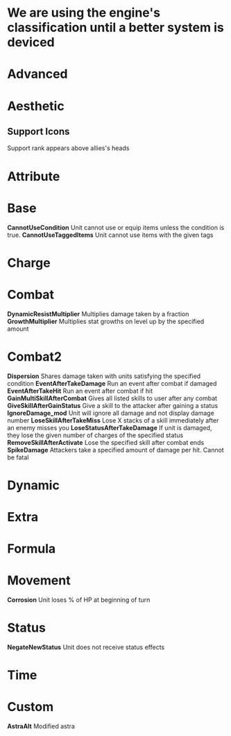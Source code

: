# We are using the engine's classification until a better system is deviced

# Advanced

# Aesthetic

## Support Icons	
Support rank appears above allies's heads

# Attribute

# Base
**CannotUseCondition**	Unit cannot use or equip items unless the condition is true.
**CannotUseTaggedItems**	Unit cannot use items with the given tags
# Charge

# Combat
**DynamicResistMultiplier**	Multiplies damage taken by a fraction
**GrowthMultiplier**	Multiplies stat growths on level up by the specified amount
# Combat2
**Dispersion**	Shares damage taken with units satisfying the specified condition
**EventAfterTakeDamage**	Run an event after combat if damaged
**EventAfterTakeHit**	Run an event after combat if hit
**GainMultiSkillAfterCombat**	Gives all listed skills to user after any combat
**GiveSkillAfterGainStatus**	Give a skill to the attacker after gaining a status
**IgnoreDamage_mod**	Unit will ignore all damage and not display damage number
**LoseSkillAfterTakeMiss**	Lose X stacks of a skill immediately after an enemy misses you
**LoseStatusAfterTakeDamage**	If unit is damaged, they lose the given number of charges of the specified status
**RemoveSkillAfterActivate**	Lose the specified skill after combat ends
**SpikeDamage**	Attackers take a specified amount of damage per hit.  Cannot be fatal

# Dynamic

# Extra

# Formula

# Movement
**Corrosion**	Unit loses % of HP at beginning of turn
# Status
**NegateNewStatus**	Unit does not receive status effects
# Time

# Custom
**AstraAlt**	Modified astra
